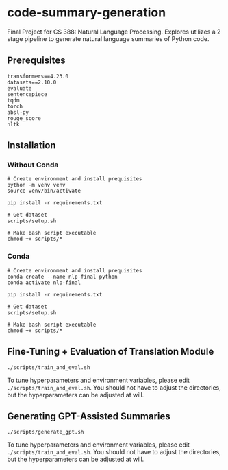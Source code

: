 # code-summary-generation
Final Project for CS 388: Natural Language Processing.  Explores utilizes a 2 stage pipeline to generate natural language summaries of Python code.

## Prerequisites
```
transformers==4.23.0
datasets==2.10.0
evaluate
sentencepiece
tqdm
torch
absl-py
rouge_score
nltk
```

## Installation
### Without Conda
```
# Create environment and install prequisites
python -m venv venv
source venv/bin/activate

pip install -r requirements.txt

# Get dataset
scripts/setup.sh

# Make bash script executable
chmod +x scripts/*
```

### Conda
```
# Create environment and install prequisites
conda create --name nlp-final python
conda activate nlp-final

pip install -r requirements.txt

# Get dataset
scripts/setup.sh

# Make bash script executable
chmod +x scripts/*
```

## Fine-Tuning + Evaluation of Translation Module
```
./scripts/train_and_eval.sh
```
To tune hyperparameters and environment variables, please edit `./scripts/train_and_eval.sh`.  You should not have to adjust the directories, but the hyperparameters can be adjusted at will.

## Generating GPT-Assisted Summaries
```
./scripts/generate_gpt.sh
```
To tune hyperparameters and environment variables, please edit `./scripts/train_and_eval.sh`.  You should not have to adjust the directories, but the hyperparameters can be adjusted at will.
